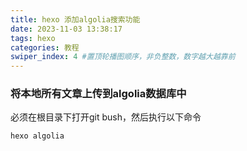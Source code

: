 ```yaml
---
title: hexo 添加algolia搜索功能
date: 2023-11-03 13:38:17
tags: hexo
categories: 教程
swiper_index: 4 #置顶轮播图顺序，非负整数，数字越大越靠前
---
```


### 将本地所有文章上传到algolia数据库中
必须在根目录下打开git bush，然后执行以下命令
```
hexo algolia
```
